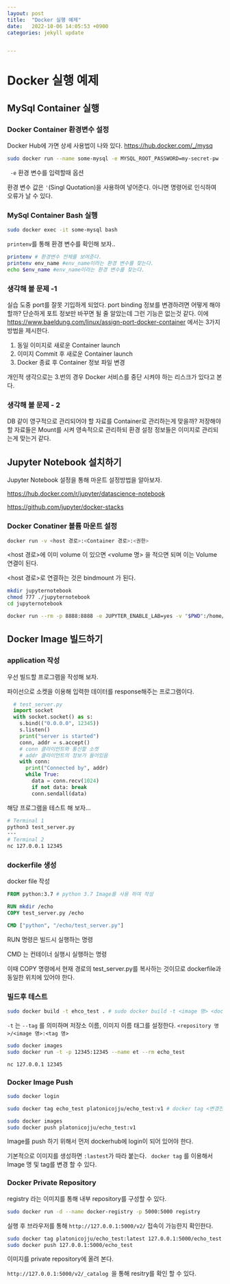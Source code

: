 ```yaml
---
layout: post
title:  "Docker 실행 예제"
date:   2022-10-06 14:05:53 +0900
categories: jekyll update


---
```


# Docker 실행 예제



## MySql Container 실행

### Docker Container 환경변수 설정

Docker Hub에 가면 상세 사용법이 나와 있다. https://hub.docker.com/_/mysq

``` bash
sudo docker run --name some-mysql -e MYSQL_ROOT_PASSWORD=my-secret-pw -d mysql:tag
```

``` -e```  환경 변수를 입력할때 옵션

환경 변수 값은 ```'```(Singl Quotation)을 사용하여 넣어준다. 아니면 명령어로 인식하여 오류가 날 수 있다.

### MySql Container Bash 실행

``` bash
sudo docker exec -it some-mysql bash
```

```printenv```를 통해 환경 변수를 확인해 보자..

```bash
printenv # 환경변수 전체를 보여준다.
printenv env_name #env_name이라는 환경 변수를 찾는다.
echo $env_name #env_name이라는 환경 변수를 찾는다.

```



### 생각해 볼 문제 -1

실습 도중 port를 잘못 기입하게 되었다. port binding 정보를 변경하려면 어떻게 해야 할까? 단순하게 포트 정보만 바꾸면 될 줄 알았는데 그런 기능은 없는것 같다. 이에 https://www.baeldung.com/linux/assign-port-docker-container 에서는 3가지 방법을 제시한다.

1. 동일 이미지로 새로운 Container launch
2. 이미지 Commit 후 새로운 Container launch
3. Docker 종료 후 Container 정보 파일 변경

 개인적 생각으로는 3.번의 경우 Docker 서비스를 중단 시켜야 하는 리스크가 있다고 본다.  



### 생각해 볼 문제 - 2 

DB 같이 영구적으로 관리되어야 할 자료를 Container로 관리하는게 맞을까? 저장해야 할 자료들은 Mount를 시켜 영속적으로 관리하되 환경 설정 정보들은 이미지로 관리되는게 맞는거 같다.





## Jupyter Notebook 설치하기

Jupyter Notebook 설정을 통해 마운트 설정방법을 알아보자.

https://hub.docker.com/r/jupyter/datascience-notebook

https://github.com/jupyter/docker-stacks



### Docker Conatiner 볼륨 마운트 설정

``` bash
docker run -v <host 경로>:<Container 경로>:<권한> 
```

<host 경로>에  이미 volume 이 있으면 <volume 명> 을 적으면 되며 이는 Volume 연결이 된다.

<host 경로>로 연결하는 것은 bindmount 가 된다.


``` bash
mkdir jupyternotebook
chmod 777 ./jupyternotebook
cd jupyternotebook

docker run --rm -p 8888:8888 -e JUPYTER_ENABLE_LAB=yes -v "$PWD":/home/jovyan/work:rw jupyter/datascience-notebook

```





## Docker Image 빌드하기

### application 작성

우선 빌드할 프로그램을 작성해 보자.


파이선으로 소켓을 이용해 입력한 데이터를 response해주는 프로그램이다.

``` python
  # test_server.py
  import socket
  with socket.socket() as s:
    s.bind(("0.0.0.0", 12345))
    s.listen()
    print("server is started")
    conn, addr = s.accept()
    # conn 클라이언트와 통신할 소켓
    # addr 클라이언트의 정보가 들어있음
    with conn:
      print("Connected by", addr)
      while True:
        data = conn.recv(1024)
        if not data: break
        conn.sendall(data)
```

  해당 프로그램을 테스트 해 보자...

  ``` bash
  # Terminal 1
  python3 test_server.py
  ---
  # Terminal 2
  nc 127.0.0.1 12345
  ```



### dockerfile 생성

docker file 작성

``` dockerfile
FROM python:3.7 # python 3.7 Image를 사용 하여 작성

RUN mkdir /echo 
COPY test_server.py /echo

CMD ["python", "/echo/test_server.py"] 
```

RUN 명령은 빌드시 실행하는 명령

CMD 는 컨테이너 실행시 실행하는 명령

이때 COPY 명령에서 현재 경로의 test_server.py를 복사하는 것이므로 dockerfile과 동일한 위치에 있어야 한다.



### 빌드후 테스트

``` bash
sudo docker build -t ehco_test . # sudo docker build -t <image 명> <dockerfile위치>
```

```-t``` 는 ``` --tag ``` 를 의미하며 저장소 이름, 이미지 이름 태그를 설정한다. ```<repository 명>/<image 명>:<tag 명>```

```bash
sudo docker images
sudo docker run -t -p 12345:12345 --name et --rm echo_test
```



``` bash
nc 127.0.0.1 12345
```





### Docker Image Push

``` bash
sudo docker login

sudo docker tag echo_test platonicojju/echo_test:v1 # docker tag <변경전 이미지명> <변경후 이미지명>

sudo docker images
sudo docker push platonicojju/echo_test:v1
```

Image를 push 하기 위해서 먼저 dockerhub에 login이 되어 있어야 한다.

기본적으로 이미지를 생성하면 ```:lastest```가 따라 붙는다. ``` docker tag``` 를 이용해서 Image 명 및 tag를 변경 할 수 있다. 



### Docker Private Repository

registry 라는 이미지를 통해 내부 repository를 구성할 수 있다.

``` bash
sudo docker run -d --name docker-registry -p 5000:5000 registry
```

실행 후 브라우저를 통해 ```http://127.0.0.1:5000/v2/``` 접속이 가능한지 확인한다.

``` bash
sudo docker tag platonicojju/echo_test:latest 127.0.0.1:5000/echo_test
sudo docker push 127.0.0.1:5000/echo_test
```

이미지를 private repository에 올려 본다.

```http://127.0.0.1:5000/v2/_catalog ```을 통해 resitry를 확인 할 수 있다.
